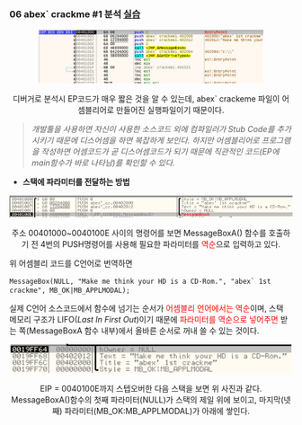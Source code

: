 ### **06 abex` crackme #1 분석** [실습]()
<div style="text-align:center">
<img src="../../../img/abex1.jpg" width="400">

디버거로 분석시 EP코드가 매우 짧은 것을 알 수 있는데, abex` crackeme 파일이 어셈블리어로 만들어진 실행파일이기 때문이다. 

</div>

> *개발툴을 사용하면 자신이 사용한 소스코드 외에 컴파일러가 Stub Code를 추가시키기 때문에 디스어셈을 하면 복잡하게 보인다. 하지만 어셈블리어로 프로그램을 작성하면 어셈코드가 곧 디스어셈코드가 되기 때문에 직관적인 코드(EP에 main함수가 바로 나타남)를 확인할 수 있다.* 

- **스택에 파라미터를 전달하는 방법**

<div style="text-align:center">
<img src="../../../img/abex1_2.png" width="600">

주소 00401000~0040100E 사이의 명령어를 보면 MessageBoxA() 함수를 호출하기 전 4번의 PUSH명령어를 사용해 필요한 파라미터를 <span style="color:red">역순</span>으로 입력하고 있다.

</div>

위 어셈블리 코드를 C언어로 번역하면 
```
MessageBox(NULL, "Make me think your HD is a CD-Rom.", "abex` 1st crackme", MB_OK|MB_APPLMODAL);
```
실제 C언어 소스코드에서 함수에 넘기는 순서가 <span style="color:red">어셈블리 언어에서는 역순</span>이며, 스택 메모리 구조가 LIFO(*Last In First Out*)이기 때문에 <span style="color:red">파라미터를 역순으로 넣어주면</span> 받는 쪽(MessageBoxA 함수 내부)에서 올바른 순서로 꺼내 쓸 수 있는 것이다.


<div style="text-align:center">
<img src="../../../img/abex1_3.png" width="500">

EIP = 0040100E까지 스텝오버한 다음 스택을 보면 위 사진과 같다. <br>
MessageBoxA()함수의 첫째 파라미터(NULL)가 스택의 제일 위에 보이고, 마지막(넷째) 파라미터(MB_OK:MB_APPLMODAL)가 아래에 쌓인다.

</div>